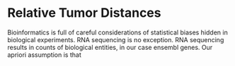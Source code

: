 # Relative Tumor Distances
Bioinformatics is full of careful considerations of statistical biases hidden in biological experiments. RNA sequencing is no exception.  RNA sequencing results in counts of biological entities, in our case ensembl genes.  Our apriori assumption is that 